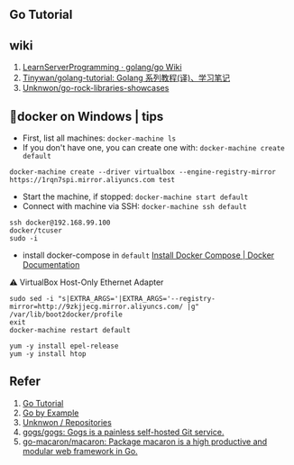 
## Go Tutorial

## wiki
1. [LearnServerProgramming · golang/go Wiki](https://github.com/golang/go/wiki/LearnServerProgramming)
2. [Tinywan/golang-tutorial: Golang 系列教程(译)、学习笔记](https://github.com/Tinywan/golang-tutorial)
3. [Unknwon/go-rock-libraries-showcases](https://github.com/Unknwon/go-rock-libraries-showcases)

## :tada:docker on Windows | tips
* First, list all machines: 
`docker-machine ls`
* If you don't have one, you can create one with: 
`docker-machine create default`

```
docker-machine create --driver virtualbox --engine-registry-mirror https://1rqn7spi.mirror.aliyuncs.com test
```
* Start the machine, if stopped: 
`docker-machine start default`
* Connect with machine via SSH: 
`docker-machine ssh default`

```
ssh docker@192.168.99.100
docker/tcuser
sudo -i
```

* install docker-compose in `default`
[Install Docker Compose | Docker Documentation](https://docs.docker.com/v17.09/compose/install/#install-compose)

:warning: VirtualBox Host-Only Ethernet Adapter 


```
sudo sed -i "s|EXTRA_ARGS='|EXTRA_ARGS='--registry-mirror=http://9zkjjecg.mirror.aliyuncs.com/ |g" /var/lib/boot2docker/profile 
exit 
docker-machine restart default
```

```
yum -y install epel-release
yum -y install htop
```

## Refer
1. [Go Tutorial](https://www.tutorialspoint.com/go/index.htm)
2. [Go by Example](https://gobyexample.com/)
3. [Unknwon / Repositories](https://github.com/Unknwon?tab=repositories)
4. [gogs/gogs: Gogs is a painless self-hosted Git service.](https://github.com/gogs/gogs)
5. [go-macaron/macaron: Package macaron is a high productive and modular web framework in Go.](https://github.com/go-macaron/macaron)